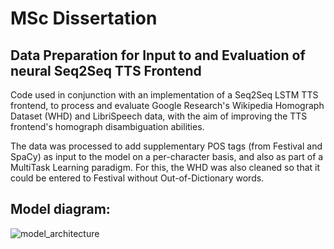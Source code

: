 # MSc Dissertation 
## Data Preparation for Input to and Evaluation of neural Seq2Seq TTS Frontend 
Code used in conjunction with an implementation of a Seq2Seq LSTM TTS frontend, to process and evaluate Google Research's Wikipedia Homograph Dataset (WHD) and LibriSpeech data, with the aim of improving the TTS frontend's homograph disambiguation abilities.

The data was processed to add supplementary POS tags (from Festival and SpaCy) as input to the model on a per-character basis, and also as part of a MultiTask Learning paradigm.
For this, the WHD was also cleaned so that it could be entered to Festival without Out-of-Dictionary words.

## Model diagram:
![model_architecture](https://github.com/eilishnewmark/msc_diss/assets/116748480/d02f1802-416c-4e0a-bddc-ffe75879efe6)

